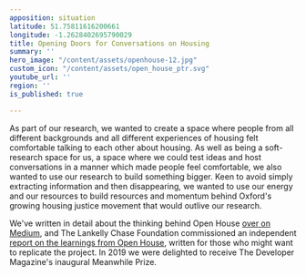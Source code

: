 ```yaml
---
apposition: situation
latitude: 51.75811616200661
longitude: -1.2628402695790029
title: Opening Doors for Conversations on Housing
summary: ''
hero_image: "/content/assets/openhouse-12.jpg"
custom_icon: "/content/assets/open_house_ptr.svg"
youtube_url: ''
region: ''
is_published: true

---
```

As part of our research, we wanted to create a space where people from all different backgrounds and all different experiences of housing felt comfortable talking to each other about housing. As well as being a soft-research space for us, a space where we could test ideas and host conversations in a manner which made people feel comfortable, we also wanted to use our research to build something bigger. Keen to avoid simply extracting information and then disappearing, we wanted to use our energy and our resources to build resources and momentum behind Oxford's growing housing justice movement that would outlive our research.

We've written in detail about the thinking behind Open House [over on Medium](https://medium.com/@lucywarin/why-we-built-a-shop-that-doesnt-sell-anything-9e52ad1b5a5f), and The Lankelly Chase Foundation commissioned an independent [report on the learnings from Open House](https://transitionbydesign.org/articles/nobody-needs-to-feel-like-a-spare-part/), written for those who might want to replicate the project. In 2019 we were delighted to receive The Developer Magazine's inaugural Meanwhile Prize.
